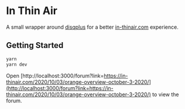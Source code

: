 # In Thin Air

A small wrapper around [disqplus](https://github.com/ksweetie/disqplus) for a better [in-thinair.com](https://in-thinair.com/) experience.

## Getting Started

```bash
yarn
yarn dev
```

Open [http://localhost:3000/forum?link=https://in-thinair.com/2020/10/03/orange-overview-october-3-2020/](http://localhost:3000/forum?link=https://in-thinair.com/2020/10/03/orange-overview-october-3-2020/) to view the forum.
